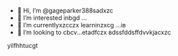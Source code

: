 - 👋 Hi, I’m @gageparker388sadxzc
- 👀 I’m interested inbgd ...
- 🌱 I’m currentlyxzcczx learninzxcg ...ів
- 💞️ I’m looking to cbcv...etadfczx
вdssfddsffdvvkjacxzc
<!---zxcxzcпмbcvbcvbcv
gagep,/rker388/gageparker388 is a ✨ special ✨ repository because its `README.md` (this file) appears on your GitHub prafgofile.
You can click the Preview link to take a look at your changes.іва
--->
yilfhhtucgt
